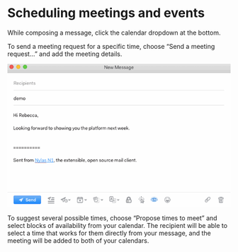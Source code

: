 <div id="container">

# Scheduling meetings and events

While composing a message, click the calendar dropdown at the bottom.

To send a meeting request for a specific time, choose “Send a meeting request…” and add the meeting details.

![](./208434087-meeting_request.gif)

To suggest several possible times, choose “Propose times to meet” and select blocks of availability from your calendar. The recipient will be able to select a time that works for them directly from your message, and the meeting will be added to both of your calendars.

</div>
